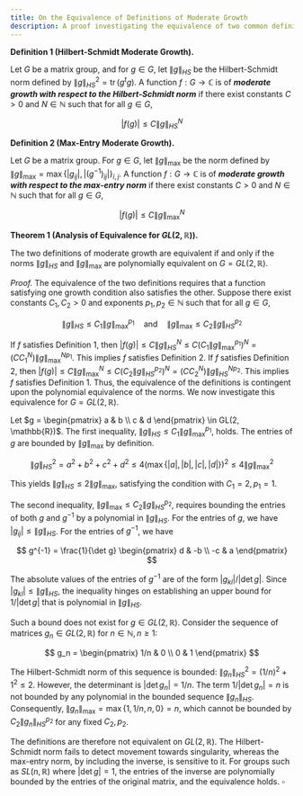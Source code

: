 ```yaml
---
title: On the Equivalence of Definitions of Moderate Growth
description: A proof investigating the equivalence of two common definitions for moderate growth of functions on GL(2, R), one based on the Hilbert-Schmidt norm and the other on a max-entry norm that includes the inverse.
---
```


**Definition 1 (Hilbert-Schmidt Moderate Growth).**

Let $G$ be a matrix group, and for $g \in G$, let $\|g\|_{HS}$ be the Hilbert-Schmidt norm defined by $\|g\|_{HS}^2 = \operatorname{tr}(g^t g)$. A function $f: G \to \mathbb{C}$ is of **_moderate growth with respect to the Hilbert-Schmidt norm_** if there exist constants $C > 0$ and $N \in \mathbb{N}$ such that for all $g \in G$,

$$
|f(g)| \leq C \|g\|_{HS}^N
$$

**Definition 2 (Max-Entry Moderate Growth).**

Let $G$ be a matrix group. For $g \in G$, let $\|g\|_{\text{max}}$ be the norm defined by $\|g\|_{\text{max}} = \max \{ |g_{ij}|, |(g^{-1})_{ij}| \}_{i,j}$. A function $f: G \to \mathbb{C}$ is of **_moderate growth with respect to the max-entry norm_** if there exist constants $C > 0$ and $N \in \mathbb{N}$ such that for all $g \in G$,

$$
|f(g)| \leq C \|g\|_{\text{max}}^N
$$

**Theorem 1 (Analysis of Equivalence for $GL(2, \mathbb{R})$).**

The two definitions of moderate growth are equivalent if and only if the norms $\|g\|_{HS}$ and $\|g\|_{\text{max}}$ are polynomially equivalent on $G=GL(2, \mathbb{R})$.

_Proof._
The equivalence of the two definitions requires that a function satisfying one growth condition also satisfies the other. Suppose there exist constants $C_1, C_2 > 0$ and exponents $p_1, p_2 \in \mathbb{N}$ such that for all $g \in G$,

$$
\|g\|_{HS} \leq C_1 \|g\|_{\text{max}}^{p_1} \quad \text{and} \quad \|g\|_{\text{max}} \leq C_2 \|g\|_{HS}^{p_2}
$$

If $f$ satisfies Definition 1, then $|f(g)| \leq C \|g\|_{HS}^N \leq C (C_1 \|g\|_{\text{max}}^{p_1})^N = (C C_1^N) \|g\|_{\text{max}}^{N p_1}$. This implies $f$ satisfies Definition 2. If $f$ satisfies Definition 2, then $|f(g)| \leq C \|g\|_{\text{max}}^N \leq C (C_2 \|g\|_{HS}^{p_2})^N = (C C_2^N) \|g\|_{HS}^{N p_2}$. This implies $f$ satisfies Definition 1. Thus, the equivalence of the definitions is contingent upon the polynomial equivalence of the norms. We now investigate this equivalence for $G = GL(2, \mathbb{R})$.

Let $g = \begin{pmatrix} a & b \\ c & d \end{pmatrix} \in GL(2, \mathbb{R})$. The first inequality, $\|g\|_{HS} \leq C_1 \|g\|_{\text{max}}^{p_1}$, holds. The entries of $g$ are bounded by $\|g\|_{\text{max}}$ by definition.

$$
\|g\|_{HS}^2 = a^2+b^2+c^2+d^2 \leq 4 (\max\{|a|,|b|,|c|,|d|\})^2 \leq 4 \|g\|_{\text{max}}^2
$$

This yields $\|g\|_{HS} \leq 2 \|g\|_{\text{max}}$, satisfying the condition with $C_1=2, p_1=1$.

The second inequality, $\|g\|_{\text{max}} \leq C_2 \|g\|_{HS}^{p_2}$, requires bounding the entries of both $g$ and $g^{-1}$ by a polynomial in $\|g\|_{HS}$. For the entries of $g$, we have $|g_{ij}| \leq \|g\|_{HS}$. For the entries of $g^{-1}$, we have

$$
g^{-1} = \frac{1}{\det g} \begin{pmatrix} d & -b \\ -c & a \end{pmatrix}
$$

The absolute values of the entries of $g^{-1}$ are of the form $|g_{kl}|/|\det g|$. Since $|g_{kl}| \leq \|g\|_{HS}$, the inequality hinges on establishing an upper bound for $1/|\det g|$ that is polynomial in $\|g\|_{HS}$.

Such a bound does not exist for $g \in GL(2, \mathbb{R})$. Consider the sequence of matrices $g_n \in GL(2, \mathbb{R})$ for $n \in \mathbb{N}, n \ge 1$:

$$
g_n = \begin{pmatrix} 1/n & 0 \\ 0 & 1 \end{pmatrix}
$$

The Hilbert-Schmidt norm of this sequence is bounded: $\|g_n\|_{HS}^2 = (1/n)^2 + 1^2 \leq 2$. However, the determinant is $|\det g_n| = 1/n$. The term $1/|\det g_n| = n$ is not bounded by any polynomial in the bounded sequence $\|g_n\|_{HS}$. Consequently, $\|g_n\|_{\text{max}} = \max\{1, 1/n, n, 0\} = n$, which cannot be bounded by $C_2 \|g_n\|_{HS}^{p_2}$ for any fixed $C_2, p_2$.

The definitions are therefore not equivalent on $GL(2, \mathbb{R})$. The Hilbert-Schmidt norm fails to detect movement towards singularity, whereas the max-entry norm, by including the inverse, is sensitive to it. For groups such as $SL(n, \mathbb{R})$ where $|\det g|=1$, the entries of the inverse are polynomially bounded by the entries of the original matrix, and the equivalence holds.
$\square$

